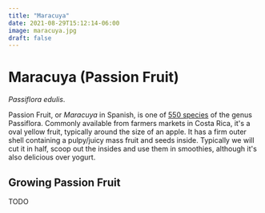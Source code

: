 ```yaml
---
title: "Maracuya"
date: 2021-08-29T15:12:14-06:00
image: maracuya.jpg
draft: false
---
```


# Maracuya (Passion Fruit)

_Passiflora edulis_.

Passion Fruit, or _Maracuya_ in Spanish, is one of [550 species](https://en.wikipedia.org/wiki/Passiflora) of the genus Passiflora. Commonly available from farmers markets in Costa Rica, it's a oval yellow fruit, typically around the size of an apple. It has a firm outer shell containing a pulpy/juicy mass fruit and seeds inside. Typically we will cut it in half, scoop out the insides and use them in smoothies, although it's also delicious over yogurt.

## Growing Passion Fruit

TODO

